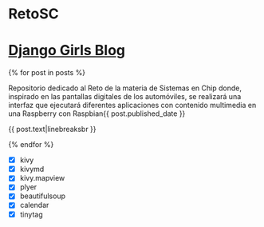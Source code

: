 # RetoSC


<div>
    <h1><a href="/">Django Girls Blog</a></h1>
</div>

{% for post in posts %}
    <div>
        <p> Repositorio dedicado al Reto de la materia de Sistemas en Chip donde, inspirado en las pantallas digitales de los automóviles, se realizará una interfaz que ejecutará diferentes aplicaciones con contenido multimedia en una Raspberry con Raspbian{{ post.published_date }}</p>
        <p>{{ post.text|linebreaksbr }}</p>
    </div>
{% endfor %}


- [x] kivy
- [x] kivymd
- [x] kivy.mapview
- [x] plyer
- [x] beautifulsoup
- [x] calendar
- [x] tinytag
